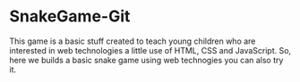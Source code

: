 # SnakeGame-Git
This game is a basic stuff created to teach young children who are interested in web technologies a little use of HTML, CSS and JavaScript.
So, here we builds a basic snake game using web technogies you can also try it. 
